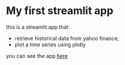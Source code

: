 # My first streamlit app

this is a streamlit app that:

 - retrieve historical data from yahoo finance;
 - plot a time series using plotly


you can see the app [here](https://primeiroprojetoapp-r9emvgkljbjg7euvvszo8d.streamlit.app/)